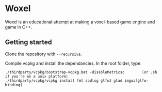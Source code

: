 # Woxel
Woxel is an educational attempt at making a voxel-based game engine and game in C++.


## Getting started

Clone the repository with `--recursive`.

Compile vcpkg and install the dependancies. In the root folder, type:
```
./thirdparty/vcpkg/bootstrap-vcpkg.bat -disableMetricsc        (or .sh if you're on a unix platform)
./thirdparty/vcpkg/vcpkg install fmt spdlog glfw3 glad imgui[glfw-binding]
```
